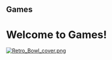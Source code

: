 ## Games
# Welcome to Games!

<a href="andysproxies/index.html"><img src="https://upload.wikimedia.org/wikipedia/en/b/bf/Retro_Bowl_cover.png" alt="Retro_Bowl_cover.png"/> </a>
